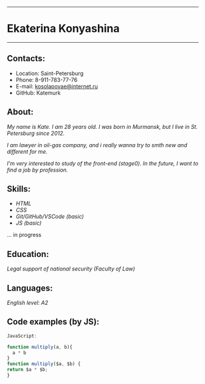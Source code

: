 - - -
# Ekaterina Konyashina
- - -
## Contacts:
- Location: Saint-Petersburg
- Phone: 8-911-783-77-76
 - E-mail: kosolapovae@internet.ru
 - GitHub: Katemurk


## About:

*My name is Kate. I am 28 years old. I was born in Murmansk, but I live in St. Petersburg since 2012.*

*I am lawyer in oil-gas company, and i really wanna try to smth new and different for me.*

*I'm very interested to study of the front-end (stage0). In the future, I want to find a job by profession.*



## Skills:
- *HTML*
- *CSS*
- *Git/GitHub/VSCode (basic)*
- *JS (basic)*


... in progress

## Education:
*Legal support of national security (Faculty of Law)*

## Languages:
*English level: A2*

## Code examples (by JS):

```javascript
JavaScript:

function multiply(a, b){
  a * b
}
function multiply($a, $b) {
return $a * $b;
}


